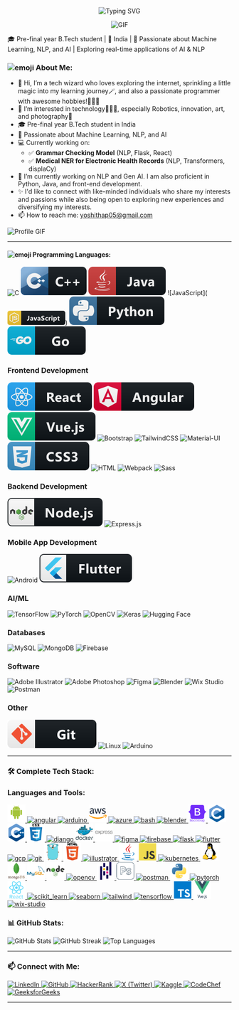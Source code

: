 <p align="center">
  <img src="https://readme-typing-svg.herokuapp.com?font=Fira+Code&duration=3000&pause=500&color=F75C7E&width=750&lines=Hello+there%2C+fellow+%3Cdevelopers%2F%3E!+I'm+Yoshitha+++++%F0%9F%91%8B" alt="Typing SVG" /> </p>


<p align="center">
  <img src="https://user-images.githubusercontent.com/103105418/170674219-70ba74ec-d205-483a-b8a7-bfb7530c29f0.gif" width="400" alt="GIF">
</p>

🎓 Pre-final year B.Tech student | 📍 India |
🔬 Passionate about Machine Learning, NLP, and AI | Exploring real-time applications of AI & NLP

###  <img src="https://camo.githubusercontent.com/99110c0b2dfc766d40af49a0a15b81297c9f7995915a64966d00c585714ab9ee/68747470733a2f2f6d656469612e67697068792e636f6d2f6d656469612f6d47634e6a736657416a593541455a4e77362f67697068792e676966" alt="emoji" width="40" height="40"/> About Me:
- 👋 Hi, I’m a tech wizard who loves exploring the internet, sprinkling a little magic into my learning journey🪄, and also a passionate programmer with awesome hobbies!💁🏻‍♀️
- 👀 I’m interested in technology👩🏻‍💻, especially Robotics, innovation, art, and photography📸
- 🎓 Pre-final year B.Tech student in India 
- 🔬 Passionate about Machine Learning, NLP, and AI
- 💻 Currently working on:
  - ✅ **Grammar Checking Model** (NLP, Flask, React)
  - ✅ **Medical NER for Electronic Health Records** (NLP, Transformers, displaCy)
- 🌱 I’m currently working on NLP and Gen AI. I am also proficient in Python, Java, and front-end development.
- ✨ I'd like to connect with like-minded individuals who share my interests and passions while also being open to exploring new experiences and diversifying my interests.
- 📫 How to reach me: yoshithap05@gmail.com

![Profile GIF](https://github.com/yoshitha05/yoshitha05/blob/main/profile.gif)

---

#### <img src="https://github.com/user-attachments/assets/9a1c0be6-280c-4904-a2bf-7847b26253d5" alt="emoji" width="25" height="25"/> Programming Languages:
![C](https://raw.githubusercontent.com/MikeCodesDotNET/ColoredBadges/master/svg/dev/languages/c.svg)
![C++](https://raw.githubusercontent.com/MikeCodesDotNET/ColoredBadges/master/svg/dev/languages/cpp.svg)
![Java](https://raw.githubusercontent.com/MikeCodesDotNET/ColoredBadges/master/svg/dev/languages/java.svg)
![JavaScript](<svg width="130" height="32" viewBox="0 0 130 32" fill="none" xmlns="http://www.w3.org/2000/svg">
<path d="M125 0H31V32H125C127.761 32 130 29.7614 130 27V5C130 2.23858 127.761 0 125 0Z" fill="#0F1418"/>
<path d="M31 0H5C2.23858 0 0 2.23858 0 5V27C0 29.7614 2.23858 32 5 32H31V0Z" fill="#F1C731"/>
<path d="M15.3346 28.0498C15.0155 28.0498 14.6917 27.9641 14.4107 27.8022L11.4723 26.0639C11.0342 25.8162 11.2485 25.7305 11.3913 25.6829C11.9771 25.4781 12.0962 25.4353 12.72 25.0781C12.7867 25.04 12.8724 25.0543 12.9391 25.0971L15.1965 26.4354C15.2774 26.483 15.3917 26.483 15.4679 26.4354L24.264 21.3587C24.345 21.311 24.3974 21.2158 24.3974 21.1205V10.9672C24.3974 10.8671 24.345 10.7767 24.2593 10.7243L15.4679 5.65234C15.387 5.60472 15.2774 5.60472 15.1965 5.65234L6.40989 10.729C6.32417 10.7767 6.27178 10.8719 6.27178 10.9719V21.1205C6.27178 21.2158 6.32417 21.311 6.40989 21.3539L8.81965 22.7445C10.1293 23.397 10.9294 22.6302 10.9294 21.854V11.8339C10.9294 11.691 11.0437 11.5815 11.1866 11.5815H12.3009C12.4391 11.5815 12.5581 11.691 12.5581 11.8339V21.8587C12.5581 23.6017 11.6056 24.6018 9.9531 24.6018C9.44352 24.6018 9.04348 24.6018 7.92909 24.0494L5.6241 22.7207C5.05261 22.3921 4.7002 21.7778 4.7002 21.1158V10.9672C4.7002 10.3099 5.05261 9.69084 5.6241 9.36224L14.4107 4.28554C14.9679 3.97123 15.706 3.97123 16.2585 4.28554L25.0546 9.367C25.6261 9.6956 25.9785 10.3099 25.9785 10.9719V21.1205C25.9785 21.7778 25.6261 22.3921 25.0546 22.7255L16.2585 27.8022C15.9775 27.9641 15.6584 28.0498 15.3346 28.0498ZM22.4353 18.0441C22.4353 16.1439 21.1494 15.639 18.4492 15.2819C15.7156 14.9199 15.4394 14.7342 15.4394 14.096C15.4394 13.5674 15.6727 12.8626 17.6967 12.8626C19.5017 12.8626 20.1684 13.2531 20.4446 14.4723C20.4684 14.5866 20.5732 14.6723 20.6923 14.6723H21.8352C21.9067 14.6723 21.9733 14.6437 22.021 14.5913C22.0686 14.5389 22.0924 14.4675 22.0876 14.3961C21.9114 12.2959 20.516 11.3196 17.6967 11.3196C15.1869 11.3196 13.6916 12.3768 13.6916 14.1532C13.6916 16.0772 15.1822 16.6106 17.5872 16.8487C20.4684 17.1297 20.6923 17.5535 20.6923 18.1202C20.6923 19.1013 19.9017 19.5204 18.0491 19.5204C15.7203 19.5204 15.2108 18.9346 15.0393 17.7774C15.0203 17.6535 14.9155 17.5631 14.7869 17.5631H13.6487C13.5058 17.5631 13.3963 17.6773 13.3963 17.8155C13.3963 19.2966 14.2011 21.0634 18.0539 21.0634C20.8351 21.0586 22.4353 19.9585 22.4353 18.0441V18.0441Z" fill="white"/>
<path d="M49.192 17.8325C49.192 19.2388 48.8648 20.3154 48.2105 21.0625C47.5611 21.8096 46.6187 22.1831 45.3834 22.1831C44.8316 22.1831 44.3213 22.0879 43.8526 21.8975V19.6782C44.2579 19.9858 44.712 20.1396 45.2149 20.1396C46.294 20.1396 46.8336 19.3389 46.8336 17.7373V11.4971H49.192V17.8325ZM57.8021 22H55.6122V20.9233H55.5829C55.08 21.7632 54.3353 22.1831 53.349 22.1831C52.6215 22.1831 52.0477 21.978 51.6278 21.5679C51.2128 21.1528 51.0053 20.6011 51.0053 19.9126C51.0053 18.4575 51.8671 17.6177 53.5907 17.3931L55.6268 17.1221C55.6268 16.3018 55.1825 15.8916 54.2938 15.8916C53.4003 15.8916 52.5507 16.1577 51.745 16.6899V14.9468C52.0673 14.7808 52.5067 14.6343 53.0634 14.5073C53.6249 14.3804 54.1351 14.3169 54.5941 14.3169C56.7328 14.3169 57.8021 15.3838 57.8021 17.5176V22ZM55.6268 18.9531V18.4478L54.2645 18.6235C53.5126 18.7212 53.1366 19.0605 53.1366 19.6416C53.1366 19.9053 53.2269 20.1226 53.4076 20.2935C53.5931 20.4595 53.8422 20.5425 54.1547 20.5425C54.5892 20.5425 54.9432 20.3936 55.2167 20.0957C55.4901 19.793 55.6268 19.4121 55.6268 18.9531ZM66.9543 14.5L64.1638 22H61.5271L58.8684 14.5H61.3439L62.6477 19.1216C62.7941 19.644 62.8796 20.0884 62.904 20.4546H62.9333C62.9675 20.1079 63.0578 19.6782 63.2043 19.1655L64.5373 14.5H66.9543ZM74.1289 22H71.939V20.9233H71.9097C71.4068 21.7632 70.6621 22.1831 69.6758 22.1831C68.9483 22.1831 68.3745 21.978 67.9546 21.5679C67.5396 21.1528 67.3321 20.6011 67.3321 19.9126C67.3321 18.4575 68.1939 17.6177 69.9175 17.3931L71.9536 17.1221C71.9536 16.3018 71.5093 15.8916 70.6206 15.8916C69.7271 15.8916 68.8775 16.1577 68.0718 16.6899V14.9468C68.3941 14.7808 68.8335 14.6343 69.3902 14.5073C69.9517 14.3804 70.4619 14.3169 70.9209 14.3169C73.0596 14.3169 74.1289 15.3838 74.1289 17.5176V22ZM71.9536 18.9531V18.4478L70.5913 18.6235C69.8394 18.7212 69.4634 19.0605 69.4634 19.6416C69.4634 19.9053 69.5537 20.1226 69.7344 20.2935C69.9199 20.4595 70.169 20.5425 70.4815 20.5425C70.916 20.5425 71.27 20.3936 71.5435 20.0957C71.8169 19.793 71.9536 19.4121 71.9536 18.9531ZM76.1473 21.5972V19.2534C76.5721 19.6099 77.0335 19.8784 77.5316 20.0591C78.0296 20.2349 78.5326 20.3228 79.0404 20.3228C79.3382 20.3228 79.597 20.2959 79.8167 20.2422C80.0413 20.1885 80.2269 20.1152 80.3734 20.0225C80.5247 19.9248 80.6371 19.8125 80.7103 19.6855C80.7835 19.5537 80.8202 19.4121 80.8202 19.2607C80.8202 19.0557 80.7616 18.8726 80.6444 18.7114C80.5272 18.5503 80.3661 18.4014 80.161 18.2646C79.9608 18.1279 79.7215 17.9961 79.4432 17.8691C79.1649 17.7422 78.8646 17.6128 78.5423 17.481C77.722 17.1392 77.1092 16.7217 76.7039 16.2285C76.3036 15.7354 76.1034 15.1396 76.1034 14.4414C76.1034 13.8945 76.2132 13.4258 76.4329 13.0352C76.6527 12.6396 76.9505 12.3149 77.3265 12.061C77.7074 11.8071 78.1468 11.6216 78.6449 11.5044C79.1429 11.3823 79.6703 11.3213 80.2269 11.3213C80.7738 11.3213 81.2572 11.3555 81.6771 11.4238C82.1019 11.4873 82.4925 11.5874 82.849 11.7241V13.9141C82.6732 13.792 82.4803 13.6846 82.2704 13.5918C82.0653 13.499 81.8529 13.4233 81.6331 13.3647C81.4134 13.3013 81.1937 13.2549 80.974 13.2256C80.7591 13.1963 80.554 13.1816 80.3587 13.1816C80.0902 13.1816 79.846 13.2085 79.6263 13.2622C79.4066 13.311 79.221 13.3818 79.0697 13.4746C78.9183 13.5674 78.8011 13.6797 78.7181 13.8115C78.6351 13.9385 78.5936 14.0825 78.5936 14.2437C78.5936 14.4194 78.64 14.5781 78.7328 14.7197C78.8255 14.8564 78.9574 14.9883 79.1283 15.1152C79.2992 15.2373 79.5067 15.3594 79.7508 15.4814C79.995 15.5986 80.2708 15.7207 80.5785 15.8477C80.9984 16.0234 81.3744 16.2114 81.7064 16.4116C82.0433 16.6069 82.3314 16.8291 82.5706 17.0781C82.8099 17.3271 82.993 17.6128 83.12 17.9351C83.2469 18.2524 83.3104 18.6235 83.3104 19.0483C83.3104 19.6343 83.1981 20.1274 82.9735 20.5278C82.7537 20.9233 82.4535 21.2456 82.0726 21.4946C81.6917 21.7388 81.2474 21.9146 80.7396 22.022C80.2367 22.1294 79.7044 22.1831 79.1429 22.1831C78.5667 22.1831 78.0174 22.1343 77.495 22.0366C76.9774 21.939 76.5282 21.7925 76.1473 21.5972ZM90.9391 21.729C90.4167 22.0317 89.6623 22.1831 88.6759 22.1831C87.5236 22.1831 86.591 21.834 85.8781 21.1357C85.1652 20.4375 84.8088 19.5366 84.8088 18.4331C84.8088 17.1587 85.1896 16.1553 85.9513 15.4229C86.7179 14.6855 87.7409 14.3169 89.0202 14.3169C89.904 14.3169 90.5436 14.4341 90.9391 14.6685V16.6313C90.4557 16.27 89.9162 16.0894 89.3205 16.0894C88.6564 16.0894 88.1291 16.2847 87.7384 16.6753C87.3527 17.061 87.1598 17.5957 87.1598 18.2793C87.1598 18.9434 87.3454 19.4658 87.7165 19.8467C88.0876 20.2227 88.5978 20.4106 89.2472 20.4106C89.8234 20.4106 90.3874 20.23 90.9391 19.8687V21.729ZM97.5351 16.5874C97.2568 16.436 96.9321 16.3604 96.561 16.3604C96.0581 16.3604 95.665 16.5459 95.3818 16.917C95.0986 17.2832 94.957 17.7837 94.957 18.4185V22H92.6426V14.5H94.957V15.8916H94.9863C95.3525 14.876 96.0117 14.3682 96.9638 14.3682C97.208 14.3682 97.3984 14.3975 97.5351 14.4561V16.5874ZM100.03 13.3135C99.639 13.3135 99.3191 13.1987 99.0701 12.9692C98.8211 12.7349 98.6966 12.4492 98.6966 12.1123C98.6966 11.7656 98.8211 11.4824 99.0701 11.2627C99.3191 11.043 99.639 10.9331 100.03 10.9331C100.425 10.9331 100.745 11.043 100.989 11.2627C101.238 11.4824 101.363 11.7656 101.363 12.1123C101.363 12.4639 101.238 12.752 100.989 12.9766C100.745 13.2012 100.425 13.3135 100.03 13.3135ZM101.172 22H98.8577V14.5H101.172V22ZM105.644 21.1284H105.615V25.4497H103.3V14.5H105.615V15.6279H105.644C106.215 14.7539 107.019 14.3169 108.054 14.3169C109.026 14.3169 109.775 14.6514 110.302 15.3203C110.835 15.9844 111.101 16.8901 111.101 18.0376C111.101 19.2876 110.791 20.291 110.171 21.0479C109.555 21.8047 108.735 22.1831 107.71 22.1831C106.806 22.1831 106.118 21.8315 105.644 21.1284ZM105.578 18.0522V18.6528C105.578 19.1704 105.715 19.5928 105.988 19.9199C106.262 20.2471 106.621 20.4106 107.065 20.4106C107.592 20.4106 108 20.208 108.288 19.8027C108.581 19.3926 108.728 18.814 108.728 18.0669C108.728 16.7485 108.215 16.0894 107.19 16.0894C106.716 16.0894 106.328 16.27 106.025 16.6313C105.727 16.9878 105.578 17.4614 105.578 18.0522ZM117.316 21.9121C116.974 22.0928 116.459 22.1831 115.77 22.1831C114.14 22.1831 113.324 21.3359 113.324 19.6416V16.2065H112.108V14.5H113.324V12.8813L115.631 12.2222V14.5H117.316V16.2065H115.631V19.2388C115.631 20.02 115.941 20.4106 116.561 20.4106C116.806 20.4106 117.057 20.3398 117.316 20.1982V21.9121Z" fill="white"/>
<path d="M125 0H5C2.23858 0 0 2.23858 0 5V27C0 29.7614 2.23858 32 5 32H125C127.761 32 130 29.7614 130 27V5C130 2.23858 127.761 0 125 0Z" fill="url(#paint0_linear)"/>
<defs>
<linearGradient id="paint0_linear" x1="0" y1="0" x2="0" y2="32" gradientUnits="userSpaceOnUse">
<stop stop-color="#BBBBBB" stop-opacity="0.1"/>
<stop offset="1" stop-opacity="0.1"/>
</linearGradient>
</defs>
</svg>)
![Python](https://raw.githubusercontent.com/MikeCodesDotNET/ColoredBadges/master/svg/dev/languages/python.svg)
![Go](https://raw.githubusercontent.com/MikeCodesDotNET/ColoredBadges/master/svg/dev/languages/go.svg)

### Frontend Development
![React](https://raw.githubusercontent.com/MikeCodesDotNET/ColoredBadges/master/svg/dev/frameworks/react.svg)
![Angular](https://raw.githubusercontent.com/MikeCodesDotNET/ColoredBadges/master/svg/dev/frameworks/angular.svg)
![Vue.js](https://raw.githubusercontent.com/MikeCodesDotNET/ColoredBadges/master/svg/dev/frameworks/vue.svg)
![Bootstrap](https://raw.githubusercontent.com/MikeCodesDotNET/ColoredBadges/master/svg/dev/tools/bootstrap.svg)
![TailwindCSS](https://raw.githubusercontent.com/MikeCodesDotNET/ColoredBadges/master/svg/dev/tools/tailwindcss.svg)
![Material-UI](https://raw.githubusercontent.com/MikeCodesDotNET/ColoredBadges/master/svg/dev/tools/materialui.svg)
![CSS](https://raw.githubusercontent.com/MikeCodesDotNET/ColoredBadges/master/svg/dev/languages/css3.svg)
![HTML](https://raw.githubusercontent.com/MikeCodesDotNET/ColoredBadges/master/svg/dev/languages/html5.svg)
![Webpack](https://raw.githubusercontent.com/MikeCodesDotNET/ColoredBadges/master/svg/dev/tools/webpack.svg)
![Sass](https://raw.githubusercontent.com/MikeCodesDotNET/ColoredBadges/master/svg/dev/tools/sass.svg)

### Backend Development
![Node.js](https://raw.githubusercontent.com/MikeCodesDotNET/ColoredBadges/master/svg/dev/frameworks/nodejs.svg)
![Express.js](https://raw.githubusercontent.com/MikeCodesDotNET/ColoredBadges/master/svg/dev/frameworks/express.svg)

### Mobile App Development
![Android](https://raw.githubusercontent.com/MikeCodesDotNET/ColoredBadges/master/svg/dev/platforms/android.svg)
![Flutter](https://raw.githubusercontent.com/MikeCodesDotNET/ColoredBadges/master/svg/dev/frameworks/flutter.svg)

### AI/ML
![TensorFlow](https://raw.githubusercontent.com/MikeCodesDotNET/ColoredBadges/master/svg/dev/frameworks/tensorflow.svg)
![PyTorch](https://raw.githubusercontent.com/MikeCodesDotNET/ColoredBadges/master/svg/dev/frameworks/pytorch.svg)
![OpenCV](https://raw.githubusercontent.com/MikeCodesDotNET/ColoredBadges/master/svg/dev/tools/opencv.svg)
![Keras](https://raw.githubusercontent.com/MikeCodesDotNET/ColoredBadges/master/svg/dev/frameworks/keras.svg)
![Hugging Face](https://raw.githubusercontent.com/MikeCodesDotNET/ColoredBadges/master/svg/dev/tools/huggingface.svg)

### Databases
![MySQL](https://raw.githubusercontent.com/MikeCodesDotNET/ColoredBadges/master/svg/dev/databases/mysql.svg)
![MongoDB](https://raw.githubusercontent.com/MikeCodesDotNET/ColoredBadges/master/svg/dev/databases/mongodb.svg)
![Firebase](https://raw.githubusercontent.com/MikeCodesDotNET/ColoredBadges/master/svg/dev/databases/firebase.svg)

### Software
![Adobe Illustrator](https://raw.githubusercontent.com/MikeCodesDotNET/ColoredBadges/master/svg/dev/tools/adobeillustrator.svg)
![Adobe Photoshop](https://raw.githubusercontent.com/MikeCodesDotNET/ColoredBadges/master/svg/dev/tools/adobephotoshop.svg)
![Figma](https://raw.githubusercontent.com/MikeCodesDotNET/ColoredBadges/master/svg/dev/tools/figma.svg)
![Blender](https://raw.githubusercontent.com/MikeCodesDotNET/ColoredBadges/master/svg/dev/tools/blender.svg)
![Wix Studio](https://raw.githubusercontent.com/MikeCodesDotNET/ColoredBadges/master/svg/dev/tools/wix.svg)
![Postman](https://raw.githubusercontent.com/MikeCodesDotNET/ColoredBadges/master/svg/dev/tools/postman.svg)

### Other
![Git](https://raw.githubusercontent.com/MikeCodesDotNET/ColoredBadges/master/svg/dev/tools/git.svg)
![Linux](https://raw.githubusercontent.com/MikeCodesDotNET/ColoredBadges/master/svg/dev/tools/linux.svg)
![Arduino](https://raw.githubusercontent.com/MikeCodesDotNET/ColoredBadges/master/svg/dev/tools/arduino.svg)



---

### 🛠️ Complete Tech Stack:
<h3 align="left">Languages and Tools:</h3>
<p align="left"> <a href="https://developer.android.com" target="_blank" rel="noreferrer"> <img src="https://raw.githubusercontent.com/devicons/devicon/master/icons/android/android-original-wordmark.svg" alt="android" width="40" height="40"/> </a> <a href="https://angular.io" target="_blank" rel="noreferrer"> <img src="https://angular.io/assets/images/logos/angular/angular.svg" alt="angular" width="40" height="40"/> </a> <a href="https://www.arduino.cc/" target="_blank" rel="noreferrer"> <img src="https://cdn.worldvectorlogo.com/logos/arduino-1.svg" alt="arduino" width="40" height="40"/> </a> <a href="https://aws.amazon.com" target="_blank" rel="noreferrer"> <img src="https://raw.githubusercontent.com/devicons/devicon/master/icons/amazonwebservices/amazonwebservices-original-wordmark.svg" alt="aws" width="40" height="40"/> </a> <a href="https://azure.microsoft.com/en-in/" target="_blank" rel="noreferrer"> <img src="https://www.vectorlogo.zone/logos/microsoft_azure/microsoft_azure-icon.svg" alt="azure" width="40" height="40"/> </a> <a href="https://www.gnu.org/software/bash/" target="_blank" rel="noreferrer"> <img src="https://www.vectorlogo.zone/logos/gnu_bash/gnu_bash-icon.svg" alt="bash" width="40" height="40"/> </a> <a href="https://www.blender.org/" target="_blank" rel="noreferrer"> <img src="https://download.blender.org/branding/community/blender_community_badge_white.svg" alt="blender" width="40" height="40"/> </a> <a href="https://getbootstrap.com" target="_blank" rel="noreferrer"> <img src="https://raw.githubusercontent.com/devicons/devicon/master/icons/bootstrap/bootstrap-plain-wordmark.svg" alt="bootstrap" width="40" height="40"/> </a> <a href="https://www.cprogramming.com/" target="_blank" rel="noreferrer"> <img src="https://raw.githubusercontent.com/devicons/devicon/master/icons/c/c-original.svg" alt="c" width="40" height="40"/> </a> <a href="https://www.w3schools.com/cpp/" target="_blank" rel="noreferrer"> <img src="https://raw.githubusercontent.com/devicons/devicon/master/icons/cplusplus/cplusplus-original.svg" alt="cplusplus" width="40" height="40"/> </a> <a href="https://www.w3schools.com/css/" target="_blank" rel="noreferrer"> <img src="https://raw.githubusercontent.com/devicons/devicon/master/icons/css3/css3-original-wordmark.svg" alt="css3" width="40" height="40"/> </a> <a href="https://www.djangoproject.com/" target="_blank" rel="noreferrer"> <img src="https://cdn.worldvectorlogo.com/logos/django.svg" alt="django" width="40" height="40"/> </a> <a href="https://www.docker.com/" target="_blank" rel="noreferrer"> <img src="https://raw.githubusercontent.com/devicons/devicon/master/icons/docker/docker-original-wordmark.svg" alt="docker" width="40" height="40"/> </a> <a href="https://expressjs.com" target="_blank" rel="noreferrer"> <img src="https://raw.githubusercontent.com/devicons/devicon/master/icons/express/express-original-wordmark.svg" alt="express" width="40" height="40"/> </a> <a href="https://www.figma.com/" target="_blank" rel="noreferrer"> <img src="https://www.vectorlogo.zone/logos/figma/figma-icon.svg" alt="figma" width="40" height="40"/> </a> <a href="https://firebase.google.com/" target="_blank" rel="noreferrer"> <img src="https://www.vectorlogo.zone/logos/firebase/firebase-icon.svg" alt="firebase" width="40" height="40"/> </a> <a href="https://flask.palletsprojects.com/" target="_blank" rel="noreferrer"> <img src="https://cdn.worldvectorlogo.com/logos/flask.svg" alt="flask" width="40" height="40"/> </a> <a href="https://flutter.dev" target="_blank" rel="noreferrer"> <img src="https://www.vectorlogo.zone/logos/flutterio/flutterio-icon.svg" alt="flutter" width="40" height="40"/> </a> <a href="https://cloud.google.com" target="_blank" rel="noreferrer"> <img src="https://www.vectorlogo.zone/logos/google_cloud/google_cloud-icon.svg" alt="gcp" width="40" height="40"/> </a> <a href="https://git-scm.com/" target="_blank" rel="noreferrer"> <img src="https://www.vectorlogo.zone/logos/git-scm/git-scm-icon.svg" alt="git" width="40" height="40"/> </a> <a href="https://golang.org" target="_blank" rel="noreferrer"> <img src="https://raw.githubusercontent.com/devicons/devicon/master/icons/go/go-original.svg" alt="go" width="40" height="40"/> </a> <a href="https://www.w3.org/html/" target="_blank" rel="noreferrer"> <img src="https://raw.githubusercontent.com/devicons/devicon/master/icons/html5/html5-original-wordmark.svg" alt="html5" width="40" height="40"/> </a> <a href="https://www.adobe.com/in/products/illustrator.html" target="_blank" rel="noreferrer"> <img src="https://www.vectorlogo.zone/logos/adobe_illustrator/adobe_illustrator-icon.svg" alt="illustrator" width="40" height="40"/> </a> <a href="https://www.java.com" target="_blank" rel="noreferrer"> <img src="https://raw.githubusercontent.com/devicons/devicon/master/icons/java/java-original.svg" alt="java" width="40" height="40"/> </a> <a href="https://developer.mozilla.org/en-US/docs/Web/JavaScript" target="_blank" rel="noreferrer"> <img src="https://raw.githubusercontent.com/devicons/devicon/master/icons/javascript/javascript-original.svg" alt="javascript" width="40" height="40"/> </a> <a href="https://kubernetes.io" target="_blank" rel="noreferrer"> <img src="https://www.vectorlogo.zone/logos/kubernetes/kubernetes-icon.svg" alt="kubernetes" width="40" height="40"/> </a> <a href="https://www.linux.org/" target="_blank" rel="noreferrer"> <img src="https://raw.githubusercontent.com/devicons/devicon/master/icons/linux/linux-original.svg" alt="linux" width="40" height="40"/> </a> <a href="https://www.mongodb.com/" target="_blank" rel="noreferrer"> <img src="https://raw.githubusercontent.com/devicons/devicon/master/icons/mongodb/mongodb-original-wordmark.svg" alt="mongodb" width="40" height="40"/> </a> <a href="https://www.mysql.com/" target="_blank" rel="noreferrer"> <img src="https://raw.githubusercontent.com/devicons/devicon/master/icons/mysql/mysql-original-wordmark.svg" alt="mysql" width="40" height="40"/> </a> <a href="https://nodejs.org" target="_blank" rel="noreferrer"> <img src="https://raw.githubusercontent.com/devicons/devicon/master/icons/nodejs/nodejs-original-wordmark.svg" alt="nodejs" width="40" height="40"/> </a> <a href="https://opencv.org/" target="_blank" rel="noreferrer"> <img src="https://www.vectorlogo.zone/logos/opencv/opencv-icon.svg" alt="opencv" width="40" height="40"/> </a> <a href="https://pandas.pydata.org/" target="_blank" rel="noreferrer"> <img src="https://raw.githubusercontent.com/devicons/devicon/2ae2a900d2f041da66e950e4d48052658d850630/icons/pandas/pandas-original.svg" alt="pandas" width="40" height="40"/> </a> <a href="https://www.photoshop.com/en" target="_blank" rel="noreferrer"> <img src="https://raw.githubusercontent.com/devicons/devicon/master/icons/photoshop/photoshop-line.svg" alt="photoshop" width="40" height="40"/> </a> <a href="https://postman.com" target="_blank" rel="noreferrer"> <img src="https://www.vectorlogo.zone/logos/getpostman/getpostman-icon.svg" alt="postman" width="40" height="40"/> </a> <a href="https://www.python.org" target="_blank" rel="noreferrer"> <img src="https://raw.githubusercontent.com/devicons/devicon/master/icons/python/python-original.svg" alt="python" width="40" height="40"/> </a> <a href="https://pytorch.org/" target="_blank" rel="noreferrer"> <img src="https://www.vectorlogo.zone/logos/pytorch/pytorch-icon.svg" alt="pytorch" width="40" height="40"/> </a> <a href="https://reactjs.org/" target="_blank" rel="noreferrer"> <img src="https://raw.githubusercontent.com/devicons/devicon/master/icons/react/react-original-wordmark.svg" alt="react" width="40" height="40"/> </a> <a href="https://scikit-learn.org/" target="_blank" rel="noreferrer"> <img src="https://upload.wikimedia.org/wikipedia/commons/0/05/Scikit_learn_logo_small.svg" alt="scikit_learn" width="40" height="40"/> </a> <a href="https://seaborn.pydata.org/" target="_blank" rel="noreferrer"> <img src="https://seaborn.pydata.org/_images/logo-mark-lightbg.svg" alt="seaborn" width="40" height="40"/> </a> <a href="https://tailwindcss.com/" target="_blank" rel="noreferrer"> <img src="https://www.vectorlogo.zone/logos/tailwindcss/tailwindcss-icon.svg" alt="tailwind" width="40" height="40"/> </a> <a href="https://www.tensorflow.org" target="_blank" rel="noreferrer"> <img src="https://www.vectorlogo.zone/logos/tensorflow/tensorflow-icon.svg" alt="tensorflow" width="40" height="40"/> </a> <a href="https://www.typescriptlang.org/" target="_blank" rel="noreferrer"> <img src="https://raw.githubusercontent.com/devicons/devicon/master/icons/typescript/typescript-original.svg" alt="typescript" width="40" height="40"/> </a> <a href="https://vuejs.org/" target="_blank" rel="noreferrer"> <img src="https://raw.githubusercontent.com/devicons/devicon/master/icons/vuejs/vuejs-original-wordmark.svg" alt="vuejs" width="40" height="40"/> </a> <a href="https://play.google.com/store/apps/details?id=com.wix.studio&hl=en_NZ" target="_blank" rel="noreferrer"> <img src="https://www.vectorlogo.zone/logos/wix/wix-icon.svg" alt="wix-studio" width="40" height="40"/>
</a>




### 📊 GitHub Stats:
<p>
  <img src="https://github-readme-stats.vercel.app/api?username=yoshitha05&show_icons=true&theme=radical" alt="GitHub Stats">
  <img src="https://github-readme-streak-stats.herokuapp.com/?user=yoshitha05&theme=radical" alt="GitHub Streak">
  <img src="https://github-readme-stats.vercel.app/api/top-langs/?username=yoshitha05&layout=compact&theme=radical" alt="Top Languages">
</p>

---

### 📫 Connect with Me:
<p>
  <a href="https://www.linkedin.com/in/yoshitha-podisetty-90a9aa269">
    <img src="https://img.shields.io/badge/LinkedIn-0A66C2?style=for-the-badge&logo=linkedin&logoColor=white" alt="LinkedIn">
  </a>
  <a href="https://github.com/yoshitha05">
    <img src="https://img.shields.io/badge/GitHub-181717?style=for-the-badge&logo=github&logoColor=white" alt="GitHub">
  </a>
  <a href="https://www.hackerrank.com/profile/yoshithap05">
    <img src="https://img.shields.io/badge/HackerRank-2EC866?style=for-the-badge&logo=hackerrank&logoColor=white" alt="HackerRank">
  </a>
  <a href="https://twitter.com/yoshitha_19">
    <img src="https://img.shields.io/badge/X-000000?style=for-the-badge&logo=twitter&logoColor=white" alt="X (Twitter)">
  </a>
  <a href="https://www.kaggle.com/yoshithapodisetty">
    <img src="https://img.shields.io/badge/Kaggle-20BEFF?style=for-the-badge&logo=kaggle&logoColor=white" alt="Kaggle">
  </a>
  <a href="https://www.codechef.com/users/worth_cattle">
    <img src="https://img.shields.io/badge/CodeChef-5B4638?style=for-the-badge&logo=codechef&logoColor=white" alt="CodeChef">
  </a>
  <a href="https://www.geeksforgeeks.org/user/yoshitofo7/?ref=header_profile">
    <img src="https://img.shields.io/badge/GeeksforGeeks-2F8D46?style=for-the-badge&logo=geeksforgeeks&logoColor=white" alt="GeeksforGeeks">
  </a>
</p>

---

